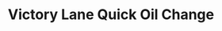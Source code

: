 ---
title: "Victory Lane Quick Oil Change"
url: /zebulon/victory-lane-quick-oil-change/
shop: car repair
---